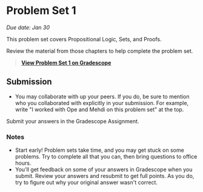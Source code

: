 # Problem Set 1

_Due date: Jan 30_

This problem set covers Propositional Logic, Sets, and Proofs.

Review the material from those chapters to help complete the problem set.

> **[View Problem Set 1 on Gradescope](https://www.gradescope.com/courses/498228/assignments/2586520)**

## Submission

- You may collaborate with up your peers. If you do, be sure to mention who you 
  collaborated with explicitly in your submission. For example, write "I worked
  with Ope and Mehdi on this problem set" at the top.

Submit your answers in the Gradescope Assignment.

### Notes
- Start early! Problem sets take time, and you may get stuck on some problems.
    Try to complete all that you can, then bring questions to office hours.
- You'll get feedback on some of your answers in Gradescope when you submit.
    Review your answers and resubmit to get full points. As you do, try to
    figure out why your original answer wasn't correct.
